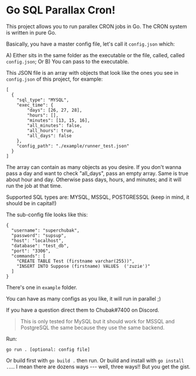 # Go SQL Parallax Cron!

This project allows you to run parallex CRON jobs in Go. The CRON system is written
in pure Go. 

Basically, you have a master config file, let's call it `config.json` which:

A) Either sits in the same folder as the executable or the file, called, called `config.json`;
Or B) You can pass to the executable.

This JSON file is an array with objects that look like the ones you see in `config.json` of this project,
for example:

```
[
  {
    "sql_type": "MYSQL",
    "exec_time": {
        "days": [26, 27, 28],
        "hours": [],
        "minutes": [13, 15, 16],
        "all_minutes": false,
        "all_hours": true,
        "all_days": false
    },
    "config_path": "./example/runner_test.json"
  }
]

```

The array can contain as many objects as you desire. If you don't wanna pass a day and want to check "all_days", pass an empty array.
Same is true about hour and day. Otherwise pass days, hours, and minutes; and it will run the job at that time.

Supported SQL types are: MYSQL, MSSQL, POSTGRESSQL (keep in mind, it should be in capital!)

The sub-config file looks like this:

```
{
  "username": "superchubak",
  "password": "supsup",
  "host": "localhost",
  "database": "test_db",
  "port": "3306",
  "commands": [
    "CREATE TABLE Test (firstname varchar(255))",
    "INSERT INTO Suppose (firstname) VALUES  ('zuzie')"
  ]
}
```

There's one in `example` folder. 

You can have as many configs as you like, it will run in parallel ;)

If you have a question direct them to Chubak#7400 on Discord.

> This is only tested for MySQL but it should work for MSSQL and PostgreSQL the same because they use the same backend.


Run:

```
go run . [optional: config file]
```

Or build first with `go build .` then run. Or build and install with `go install .`.... I mean there are dozens ways --- well, three ways!! But you get the gist.